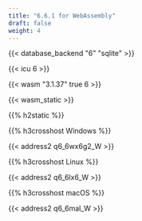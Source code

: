 ```yaml
---
title: "6.6.1 for WebAssembly"
draft: false
weight: 4
---
```


{{< database_backend "6" "sqlite" >}}

{{< icu 6 >}}

{{< wasm "3.1.37" true 6 >}}

{{< wasm_static >}}

{{% h2static %}}

{{% h3crosshost Windows %}}

{{< address2 q6_6wx6g2_W >}}

{{% h3crosshost Linux %}}

{{< address2 q6_6lx6_W >}}

{{% h3crosshost macOS %}}

{{< address2 q6_6mal_W >}}
